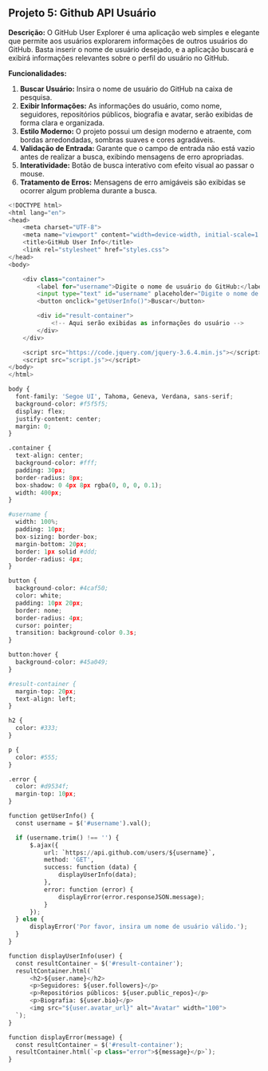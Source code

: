 ## Projeto 5: Github API Usuário

**Descrição:**
O GitHub User Explorer é uma aplicação web simples e elegante que permite aos usuários explorarem informações de outros usuários do GitHub. Basta inserir o nome de usuário desejado, e a aplicação buscará e exibirá informações relevantes sobre o perfil do usuário no GitHub.

**Funcionalidades:**

1. **Buscar Usuário:** Insira o nome de usuário do GitHub na caixa de pesquisa.
2. **Exibir Informações:** As informações do usuário, como nome, seguidores, repositórios públicos, biografia e avatar, serão exibidas de forma clara e organizada.
3. **Estilo Moderno:** O projeto possui um design moderno e atraente, com bordas arredondadas, sombras suaves e cores agradáveis.
4. **Validação de Entrada:** Garante que o campo de entrada não está vazio antes de realizar a busca, exibindo mensagens de erro apropriadas.
5. **Interatividade:** Botão de busca interativo com efeito visual ao passar o mouse.
6. **Tratamento de Erros:** Mensagens de erro amigáveis são exibidas se ocorrer algum problema durante a busca.

```python
<!DOCTYPE html>
<html lang="en">
<head>
    <meta charset="UTF-8">
    <meta name="viewport" content="width=device-width, initial-scale=1.0">
    <title>GitHub User Info</title>
    <link rel="stylesheet" href="styles.css">
</head>
<body>

    <div class="container">
        <label for="username">Digite o nome de usuário do GitHub:</label>
        <input type="text" id="username" placeholder="Digite o nome de usuário">
        <button onclick="getUserInfo()">Buscar</button>

        <div id="result-container">
            <!-- Aqui serão exibidas as informações do usuário -->
        </div>
    </div>

    <script src="https://code.jquery.com/jquery-3.6.4.min.js"></script>
    <script src="script.js"></script>
</body>
</html>
```

```python
body {
  font-family: 'Segoe UI', Tahoma, Geneva, Verdana, sans-serif;
  background-color: #f5f5f5;
  display: flex; 
  justify-content: center; 
  margin: 0;
}

.container {
  text-align: center;
  background-color: #fff;
  padding: 30px;
  border-radius: 8px;
  box-shadow: 0 4px 8px rgba(0, 0, 0, 0.1);
  width: 400px;
}

#username {
  width: 100%;
  padding: 10px;
  box-sizing: border-box;
  margin-bottom: 20px;
  border: 1px solid #ddd;
  border-radius: 4px;
}

button {
  background-color: #4caf50;
  color: white;
  padding: 10px 20px;
  border: none;
  border-radius: 4px;
  cursor: pointer;
  transition: background-color 0.3s;
}

button:hover {
  background-color: #45a049;
}

#result-container {
  margin-top: 20px;
  text-align: left;
}

h2 {
  color: #333;
}

p {
  color: #555;
}

.error {
  color: #d9534f;
  margin-top: 10px;
}
```

```python
function getUserInfo() {
  const username = $('#username').val();

  if (username.trim() !== '') {
      $.ajax({
          url: `https://api.github.com/users/${username}`,
          method: 'GET',
          success: function (data) {
              displayUserInfo(data);
          },
          error: function (error) {
              displayError(error.responseJSON.message);
          }
      });
  } else {
      displayError('Por favor, insira um nome de usuário válido.');
  }
}

function displayUserInfo(user) {
  const resultContainer = $('#result-container');
  resultContainer.html(`
      <h2>${user.name}</h2>
      <p>Seguidores: ${user.followers}</p>
      <p>Repositórios públicos: ${user.public_repos}</p>
      <p>Biografia: ${user.bio}</p>
      <img src="${user.avatar_url}" alt="Avatar" width="100">
  `);
}

function displayError(message) {
  const resultContainer = $('#result-container');
  resultContainer.html(`<p class="error">${message}</p>`);
}
```